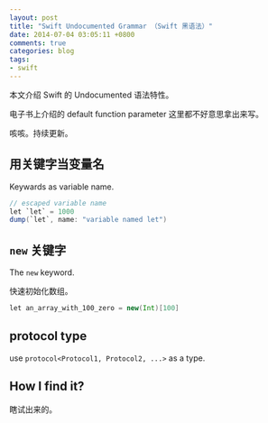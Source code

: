```yaml
---
layout: post
title: "Swift Undocumented Grammar （Swift 黑语法）"
date: 2014-07-04 03:05:11 +0800
comments: true
categories: blog
tags:
- swift
---
```


本文介绍 Swift 的 Undocumented 语法特性。

电子书上介绍的 default function parameter 这里都不好意思拿出来写。

咳咳。持续更新。

## 用关键字当变量名

Keywards as variable name.

```scala
// escaped variable name
let `let` = 1000
dump(`let`, name: "variable named let")
```

## ``new`` 关键字

The ``new`` keyword.

快速初始化数组。

```scala
let an_array_with_100_zero = new(Int)[100]
```

## protocol type

use ``protocol<Protocol1, Protocol2, ...>`` as a type.

## How I find it?

瞎试出来的。
